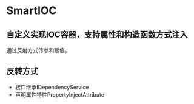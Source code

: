 # SmartIOC

## 自定义实现IOC容器，支持属性和构造函数方式注入
   通过反射方式传参和赋值。
   
## 反转方式
 * 接口继承IDependencyService
 * 声明属性特性PropertyInjectAttribute
